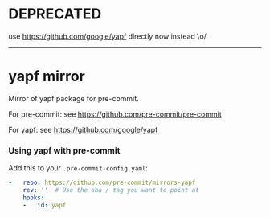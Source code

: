 # DEPRECATED

use https://github.com/google/yapf directly  now instead \o/

___

yapf mirror
===========

Mirror of yapf package for pre-commit.

For pre-commit: see https://github.com/pre-commit/pre-commit

For yapf: see https://github.com/google/yapf


### Using yapf with pre-commit

Add this to your `.pre-commit-config.yaml`:
```yaml
-   repo: https://github.com/pre-commit/mirrors-yapf
    rev: ''  # Use the sha / tag you want to point at
    hooks:
    -   id: yapf
```
